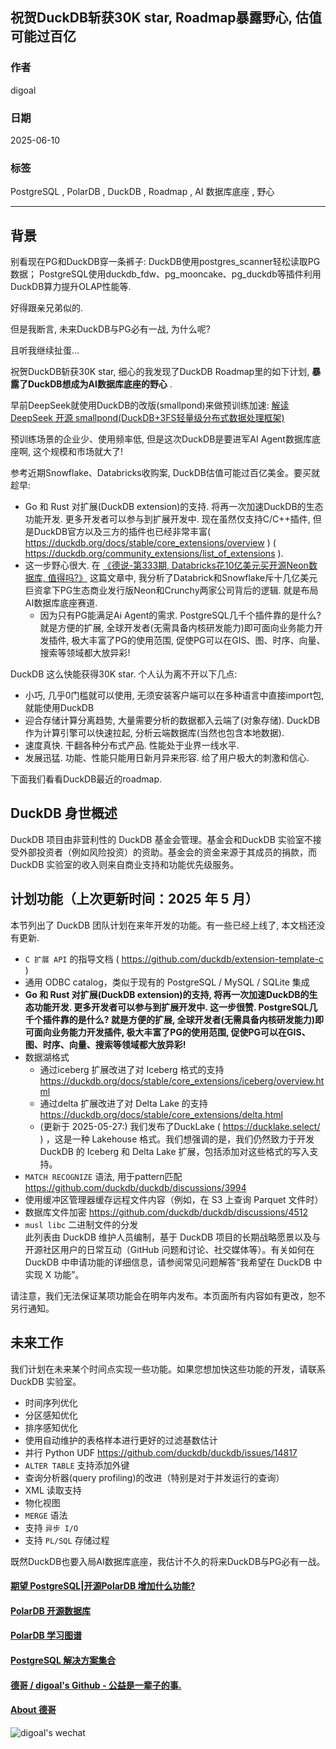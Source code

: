 ## 祝贺DuckDB斩获30K star, Roadmap暴露野心, 估值可能过百亿
            
### 作者            
digoal            
            
### 日期            
2025-06-10          
            
### 标签            
PostgreSQL , PolarDB , DuckDB , Roadmap , AI 数据库底座 , 野心  
            
----            
            
## 背景     
别看现在PG和DuckDB穿一条裤子: DuckDB使用postgres_scanner轻松读取PG数据； PostgreSQL使用duckdb_fdw、pg_mooncake、pg_duckdb等插件利用DuckDB算力提升OLAP性能等.   
  
好得跟亲兄弟似的.   
  
但是我断言, 未来DuckDB与PG必有一战, 为什么呢?   
  
且听我继续扯蛋...  
   
祝贺DuckDB斩获30K star, 细心的我发现了DuckDB Roadmap里的如下计划, <b>暴露了DuckDB想成为AI数据库底座的野心</b> .   
   
早前DeepSeek就使用DuckDB的改版(smallpond)来做预训练加速: [解读DeepSeek 开源 smallpond(DuckDB+3FS轻量级分布式数据处理框架)](../202503/20250310_01.md)  
     
预训练场景的企业少、使用频率低, 但是这次DuckDB是要进军AI Agent数据库底座啊, 这个规模和市场就大了!   
  
参考近期Snowflake、Databricks收购案, DuckDB估值可能过百亿美金。要买就趁早:
- Go 和 Rust 对扩展(DuckDB extension)的支持. 将再一次加速DuckDB的生态功能开发. 更多开发者可以参与到扩展开发中. 现在虽然仅支持C/C++插件, 但是DuckDB官方以及三方的插件也已经非常丰富( https://duckdb.org/docs/stable/core_extensions/overview ) ( https://duckdb.org/community_extensions/list_of_extensions ).  
- 这一步野心很大. 在 [《德说-第333期, Databricks花10亿美元买开源Neon数据库, 值得吗?》](../202505/20250506_01.md) 这篇文章中, 我分析了Databrick和Snowflake斥十几亿美元巨资拿下PG生态商业发行版Neon和Crunchy两家公司背后的逻辑. 就是布局AI数据库底座赛道.   
    - 因为只有PG能满足Ai Agent的需求. PostgreSQL几千个插件靠的是什么? 就是方便的扩展, 全球开发者(无需具备内核研发能力)即可面向业务能力开发插件, 极大丰富了PG的使用范围, 促使PG可以在GIS、图、时序、向量、搜索等领域都大放异彩!   
   
DuckDB 这么快能获得30K star. 个人认为离不开以下几点:  
- 小巧, 几乎0门槛就可以使用, 无须安装客户端可以在多种语言中直接import包, 就能使用DuckDB  
- 迎合存储计算分离趋势, 大量需要分析的数据都入云端了(对象存储). DuckDB 作为计算引擎可以快速拉起, 分析云端数据库(当然也包含本地数据).   
- 速度真快. 干翻各种分布式产品. 性能处于业界一线水平.   
- 发展迅猛. 功能、性能只能用日新月异来形容. 给了用户极大的刺激和信心.  
  
下面我们看看DuckDB最近的roadmap.     
  
## DuckDB 身世概述  
DuckDB 项目由非营利性的 DuckDB 基金会管理。基金会和DuckDB 实验室不接受外部投资者（例如风险投资）的资助。基金会的资金来源于其成员的捐款，而 DuckDB 实验室的收入则来自商业支持和功能优先级服务。  
  
## 计划功能（上次更新时间：2025 年 5 月）  
本节列出了 DuckDB 团队计划在来年开发的功能。有一些已经上线了, 本文档还没有更新.   
  
- `C 扩展 API` 的指导文档 ( https://github.com/duckdb/extension-template-c )  
- 通用 ODBC catalog，类似于现有的 PostgreSQL / MySQL / SQLite 集成  
- <b> Go 和 Rust 对扩展(DuckDB extension)的支持, 将再一次加速DuckDB的生态功能开发. 更多开发者可以参与到扩展开发中. 这一步很赞. PostgreSQL几千个插件靠的是什么? 就是方便的扩展, 全球开发者(无需具备内核研发能力)即可面向业务能力开发插件, 极大丰富了PG的使用范围, 促使PG可以在GIS、图、时序、向量、搜索等领域都大放异彩! </b>    
- 数据湖格式  
    - 通过iceberg 扩展改进了对 Iceberg 格式的支持 https://duckdb.org/docs/stable/core_extensions/iceberg/overview.html  
    - 通过delta 扩展改进了对 Delta Lake 的支持 https://duckdb.org/docs/stable/core_extensions/delta.html  
    - (更新于 2025-05-27:) 我们发布了DuckLake ( https://ducklake.select/ ) ，这是一种 Lakehouse 格式。我们想强调的是，我们仍然致力于开发 DuckDB 的 Iceberg 和 Delta Lake 扩展，包括添加对这些格式的写入支持。  
- `MATCH RECOGNIZE` 语法, 用于pattern匹配 https://github.com/duckdb/duckdb/discussions/3994   
- 使用缓冲区管理器缓存远程文件内容（例如，在 S3 上查询 Parquet 文件时）  
- 数据库文件加密 https://github.com/duckdb/duckdb/discussions/4512  
- `musl libc` 二进制文件的分发  
此列表由 DuckDB 维护人员编制，基于 DuckDB 项目的长期战略愿景以及与开源社区用户的日常互动（GitHub 问题和讨论、社交媒体等）。有关如何在 DuckDB 中申请功能的详细信息，请参阅常见问题解答“我希望在 DuckDB 中实现 X 功能”。  
  
请注意，我们无法保证某项功能会在明年内发布。本页面所有内容如有更改，恕不另行通知。  
  
## 未来工作  
我们计划在未来某个时间点实现一些功能。如果您想加快这些功能的开发，请联系 DuckDB 实验室。  
  
- 时间序列优化  
- 分区感知优化  
- 排序感知优化  
- 使用自动维护的表格样本进行更好的过滤基数估计  
- 并行 Python UDF https://github.com/duckdb/duckdb/issues/14817  
- `ALTER TABLE` 支持添加外键  
- 查询分析器(query profiling)的改进（特别是对于并发运行的查询）  
- XML 读取支持  
- 物化视图  
- `MERGE` 语法  
- 支持 `异步 I/O`  
- 支持 `PL/SQL` 存储过程  
       
既然DuckDB也要入局AI数据库底座，我估计不久的将来DuckDB与PG必有一战。
   
#### [期望 PostgreSQL|开源PolarDB 增加什么功能?](https://github.com/digoal/blog/issues/76 "269ac3d1c492e938c0191101c7238216")
  
  
#### [PolarDB 开源数据库](https://openpolardb.com/home "57258f76c37864c6e6d23383d05714ea")
  
  
#### [PolarDB 学习图谱](https://www.aliyun.com/database/openpolardb/activity "8642f60e04ed0c814bf9cb9677976bd4")
  
  
#### [PostgreSQL 解决方案集合](../201706/20170601_02.md "40cff096e9ed7122c512b35d8561d9c8")
  
  
#### [德哥 / digoal's Github - 公益是一辈子的事.](https://github.com/digoal/blog/blob/master/README.md "22709685feb7cab07d30f30387f0a9ae")
  
  
#### [About 德哥](https://github.com/digoal/blog/blob/master/me/readme.md "a37735981e7704886ffd590565582dd0")
  
  
![digoal's wechat](../pic/digoal_weixin.jpg "f7ad92eeba24523fd47a6e1a0e691b59")
  

